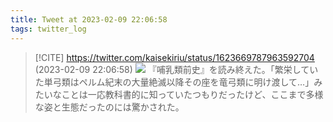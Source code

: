 ```yaml
---
title: Tweet at 2023-02-09 22:06:58
tags: twitter_log
---
```


> [!CITE] https://twitter.com/kaisekiriu/status/1623669787963592704 (2023-02-09 22:06:58)
> ![](https://twitter.com/kaisekiriu/status/1623669787963592704)
> 『哺乳類前史』を読み終えた。「繁栄していた単弓類はペルム紀末の大量絶滅以降その座を竜弓類に明け渡して…」みたいなことは一応教科書的に知っていたつもりだったけど、ここまで多様な姿と生態だったのには驚かされた。
